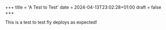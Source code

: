 +++
title = 'A Test to Test'
date = 2024-04-13T23:02:28+01:00
draft = false
+++


This is a test to test fly deploys as expected!
